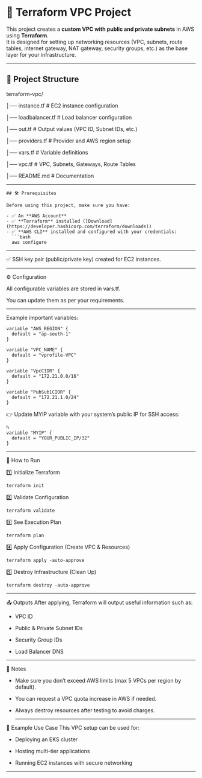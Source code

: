 # 🚀 Terraform VPC Project

This project creates a **custom VPC with public and private subnets** in AWS using **Terraform**.  
It is designed for setting up networking resources (VPC, subnets, route tables, internet gateway, NAT gateway, security groups, etc.) as the base layer for your infrastructure.

---

## 📂 Project Structure

terraform-vpc/

│── instance.tf # EC2 instance configuration

│── loadbalancer.tf # Load balancer configuration

│── out.tf # Output values (VPC ID, Subnet IDs, etc.)

│── providers.tf # Provider and AWS region setup

│── vars.tf # Variable definitions

│── vpc.tf # VPC, Subnets, Gateways, Route Tables

│── README.md # Documentation




---
```
## 🛠️ Prerequisites

Before using this project, make sure you have:

- ✅ An **AWS Account**
- ✅ **Terraform** installed ([Download](https://developer.hashicorp.com/terraform/downloads))
- ✅ **AWS CLI** installed and configured with your credentials:
  ```bash
  aws configure
```
---

✅ SSH key pair (public/private key) created for EC2 instances.

---
⚙️ Configuration

All configurable variables are stored in vars.tf.

You can update them as per your requirements.

---

Example important variables:

```
variable "AWS_REGION" {
  default = "ap-south-1"
}

variable "VPC_NAME" {
  default = "vprofile-VPC"
}

variable "VpcCIDR" {
  default = "172.21.0.0/16"
}

variable "PubSub1CIDR" {
  default = "172.21.1.0/24"
}
```
👉 Update MYIP variable with your system’s public IP for SSH access:

```
h
variable "MYIP" {
  default = "YOUR_PUBLIC_IP/32"
}
```
---
🚀 How to Run

1️⃣ Initialize Terraform
```
terraform init
```
2️⃣ Validate Configuration
```
terraform validate
```
3️⃣ See Execution Plan
```
terraform plan
```
4️⃣ Apply Configuration (Create VPC & Resources)
```
terraform apply -auto-approve
```
5️⃣ Destroy Infrastructure (Clean Up)
```
terraform destroy -auto-approve
```
---
📤 Outputs
After applying, Terraform will output useful information such as:

- VPC ID

- Public & Private Subnet IDs

- Security Group IDs

- Load Balancer DNS

---

📝 Notes

- Make sure you don’t exceed AWS limits (max 5 VPCs per region by default).

- You can request a VPC quota increase in AWS if needed.

- Always destroy resources after testing to avoid charges.

  ---

📌 Example Use Case
This VPC setup can be used for:

- Deploying an EKS cluster

- Hosting multi-tier applications

- Running EC2 instances with secure networking
---
